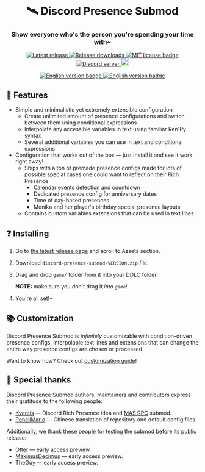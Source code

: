 <h1 align="center">🛰️ Discord Presence Submod</h1>
<h3 align="center">Show everyone who's the person you're spending your time with~</h3>

<p align="center">
  <a href="https://github.com/friends-of-monika/mas-presence/releases/latest">
    <img alt="Latest release" src="https://img.shields.io/github/v/release/friends-of-monika/mas-presence">
  </a>
  <a href="https://github.com/friends-of-monika/mas-presence/releases">
    <img alt="Release downloads" src="https://img.shields.io/github/downloads/friends-of-monika/mas-presence/total">
  </a>
  <a href="https://github.com/friends-of-monika/mas-presence/blob/main/LICENSE.txt">
    <img alt="MIT license badge" src="https://img.shields.io/badge/License-MIT-lightgrey.svg">
  </a>
  <a href="https://mon.icu/discord">
    <img alt="Discord server" src="https://discordapp.com/api/guilds/970747033071804426/widget.png?style=shield">
  </a>
  <a href="https://ko-fi.com/Y8Y15BC52">
    <img alt="Ko-fi badge" src="https://ko-fi.com/img/githubbutton_sm.svg" height="20">
  </a>
</p>

<p align="center">
  <a href="https://github.com/friends-of-monika/mas-presence">
    <img alt="English version badge" src="https://img.shields.io/badge/🇬🇧_English-gray.svg">
  </a>
  <a href="https://github.com/MAS-Submod-MoyuTeam/mas-presence">
    <img alt="English version badge" src="https://img.shields.io/badge/🇨🇳_Chinese-gray.svg">
  </a>
</p>


## 🌟 Features

* Simple and minimalistic yet extremely extensible configuration
  * Create unlimited amount of presence configurations and switch between them
    using conditional expressions
  * Interpolate any accessible variables in text using familiar Ren'Py syntax
  * Several additional variables you can use in text and conditional expressions
* Configuration that works out of the box &mdash; just install it and
  see it work right away!
  * Ships with a ton of premade presence configs made for lots of possible
    special cases one could want to reflect on their Rich Presence
    * Calendar events detection and countdown
    * Dedicated presence config for anniversary dates
    * Time of day-based presences
    * Monika and her player's birthday special presence layouts
  * Contains custom variables extensions that can be used in text lines

## ❓ Installing

1. Go to [the latest release page][6] and scroll to Assets section.
2. Download `discord-presence-submod-VERSION.zip` file.
3. Drag and drop `game/` folder from it into your DDLC folder.

   **NOTE:** make sure you don't drag it *into `game`*!
4. You're all set!~

## 📚 Customization

Discord Presence Submod is *infinitely* customizable with condition-driven
presence configs, interpolable text lines and extensions that can change the
entire way presence configs are chosen or processed.

Want to know how? Check out [customization guide][1]!

## 🏅 Special thanks

Discord Presence Submod authors, maintainers and contributors express their
gratitude to the following people:
* [Kventis][2] &mdash; Discord Rich Presence idea and [MAS RPC][5] submod.
* [PencilMario][7] &mdash; Chinese translation of repository and default config
  files.

Additionally, we thank these people for testing the submod before its public
release:
* [Otter][3] &mdash; early access preview.
* [MaximusDecimus][4] &mdash; early access preview.
* TheGuy &mdash; early access preview.

[1]: doc/CUSTOMIZING.md
[2]: https://github.com/ImKventis
[3]: https://github.com/my-otter-self
[4]: https://github.com/AzhamProdLive
[5]: https://github.com/ImKventis/MAS_RPC
[6]: https://github.com/friends-of-monika/mas-presence/releases/latest
[7]: https://github.com/PencilMario